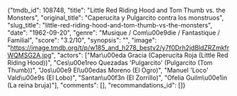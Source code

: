 {"tmdb_id": 108748, "title": "Little Red Riding Hood and Tom Thumb vs. the Monsters", "original_title": "Caperucita y Pulgarcito contra los monstruos", "slug_title": "little-red-riding-hood-and-tom-thumb-vs-the-monsters", "date": "1962-09-20", "genre": "Musique / Com\u00e9die / Fantastique / Familial", "score": "3.2/10", "synopsis": "", "image": "https://image.tmdb.org/t/p/w185_and_h278_bestv2/y7f0Drh2jdBldZRZmkfrWQMSG2A.jpg", "actors": ["Mar\u00eda Gracia (Caperucita Roja (Little Red Riding Hood))", "Ces\u00e1reo Quezadas 'Pulgarcito' (Pulgarcito (Tom Thumb))", "Jos\u00e9 El\u00edas Moreno (El Ogro)", "Manuel 'Loco' Vald\u00e9s (El Lobo)", "Santan\u00f3n (El Zorrillo)", "Ofelia Guilm\u00e1in (La reina bruja)"], "comments": [], "recommandations_id": []}